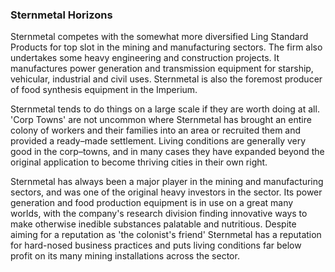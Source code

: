 ### Sternmetal Horizons

Sternmetal competes with the somewhat more diversified Ling
Standard Products for top slot in the mining and manufacturing
sectors. The firm also undertakes some heavy engineering and
construction projects. It manufactures power generation and
transmission equipment for starship, vehicular, industrial and civil
uses. Sternmetal is also the foremost producer of food synthesis
equipment in the Imperium.

Sternmetal tends to do things on a large scale if they are worth
doing at all. 'Corp Towns' are not uncommon where Sternmetal has
brought an entire colony of workers and their families into an area
or recruited them and provided a ready–made settlement. Living
conditions are generally very good in the corp–towns, and in many
cases they have expanded beyond the original application to become
thriving cities in their own right.

Sternmetal has always been a major player in the mining and manufacturing sectors, and was one of the original heavy investors in the sector. Its power generation and food production equipment is in use on a great many worlds, with the company's research division finding innovative ways to make otherwise inedible substances palatable and nutritious. Despite aiming for a reputation as 'the colonist's friend' Sternmetal has a reputation for hard-nosed business practices and puts living conditions far below profit on its many mining installations across the sector.